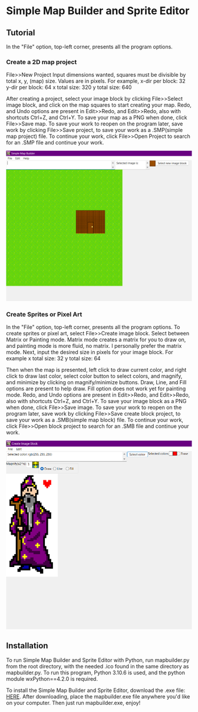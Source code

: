 # Simple Map Builder and Sprite Editor
## Tutorial
In the "File" option, top-left corner, presents all the program options.
### Create a 2D map project
File>>New Project
Input dimensions wanted, squares must be divisible by total x, y, (map) size. Values are in pixels. 
For example,
x-dir per block: 32
y-dir per block: 64
x total size: 320
y total size: 640

After creating a project, select your image block by clicking File>>Select image block, and click on the map squares to start creating your map.
Redo, and Undo options are present in Edit>>Redo, and Edit>>Redo, also with shortcuts Ctrl+Z, and Ctrl+Y.
To save your map as a PNG when done, click File>>Save map.
To save your work to reopen on the program later, save work by clicking File>>Save project, to save your work as a .SMP(simple map project) file.
To continue your work, click File>>Open Project to search for an .SMP file and continue your work.

![map demo screenshot](./images/mapdemo.png)

### Create Sprites or Pixel Art
In the "File" option, top-left corner, presents all the program options.
To create sprites or pixel art, select File>>Create image block.
Select between Matrix or Painting mode. Matrix mode creates a matrix for you to draw on, and painting mode is more fluid, no matrix. I personally prefer the matrix mode.
Next, input the desired size in pixels for your image block.
For example
x total size: 32
y total size: 64

Then when the map is presented, left click to draw current color, and right click to draw last color, select color button to select colors, and magnify, and minimize by clicking on magnify/minimize buttons. Draw, Line, and Fill options are present to help draw. Fill option does not work yet for painting mode.
Redo, and Undo options are present in Edit>>Redo, and Edit>>Redo, also with shortcuts Ctrl+Z, and Ctrl+Y.
To save your image block as a PNG when done, click File>>Save image.
To save your work to reopen on the program later, save work by clicking File>>Save create block project, to save your work as a .SMB(simple map block) file.
To continue your work, click File>>Open block project to search for an .SMB file and continue your work.

![pixel art screenshot](./images/wizarddemopic.png)

## Installation
To run Simple Map Builder and Sprite Editor with Python, run  mapbuilder.py from the root directory, with the needed .ico found in the same directory as mapbuilder.py. 
To run this program, Python 3.10.6 is used, and the python module wxPython==4.2.0 is required.

To install the Simple Map Builder and Sprite Editor, download the .exe file: [HERE](https://drive.google.com/uc?export=download&id=1CuKpfsluzEGNCpaiZkPTbXR9QOo1zMkz). After downloading, place the mapbuilder.exe file anywhere you'd like on your computer. Then just run mapbuilder.exe, enjoy!
